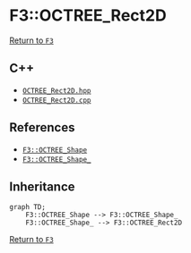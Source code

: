 # F3::OCTREE_Rect2D

[Return to `F3`](/docs/F3.md)

## C++

- [`OCTREE_Rect2D.hpp`](/c++/include/OCTREE_Rect2D.hpp)
- [`OCTREE_Rect2D.cpp`](/c++/source/OCTREE_Rect2D.cpp)

## References

- [`F3::OCTREE_Shape`](/docs/F3/OCTREE_Shape.md)
- [`F3::OCTREE_Shape_`](/docs/F3/OCTREE_Shape_.md)

## Inheritance

```mermaid
graph TD;
    F3::OCTREE_Shape --> F3::OCTREE_Shape_
    F3::OCTREE_Shape_ --> F3::OCTREE_Rect2D
```

[Return to `F3`](/docs/F3.md)